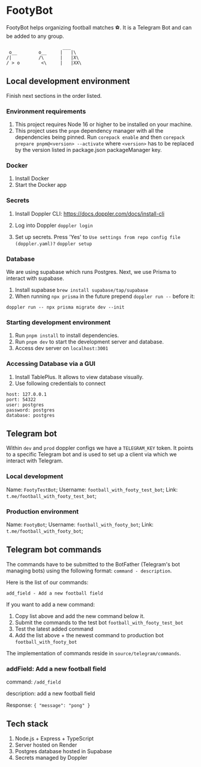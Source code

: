 # FootyBot

FootyBot helps organizing football matches ⚽. It is a Telegram Bot and can be added to any group.

```
                     ___
 o__        o__     |   |\
/|          /\      |   |X\
/ > o        <\     |   |XX\
```

## Local development environment

Finish next sections in the order listed.

### Environment requirements

1. This project requires Node 16 or higher to be installed on your machine.
2. This project uses the `pnpm` dependency manager with all the dependencies being pinned. Run `corepack enable` and then `corepack prepare pnpm@<version> --activate` where `<version>` has to be
   replaced by the version listed in package.json packageManager key.

### Docker

1. Install Docker
2. Start the Docker app

### Secrets

1. Install Doppler CLI: https://docs.doppler.com/docs/install-cli

2. Log into Doppler `doppler login`

3. Set up secrets. Press 'Yes' to `Use settings from repo config file (doppler.yaml)?` `doppler setup`

### Database

We are using supabase which runs Postgres. Next, we use Prisma to interact with supabase.

1. Install supabase `brew install supabase/tap/supabase`
2. When running `npx prisma` in the future prepend `doppler run --` before it:

```
doppler run -- npx prisma migrate dev --init
```

### Starting development environment

1. Run `pnpm install` to install dependencies.
2. Run `pnpm dev` to start the development server and database.
3. Access dev server on `localhost:3001`

### Accessing Database via a GUI

1. Install TablePlus. It allows to view database visually.
2. Use following credentials to connect

```
host: 127.0.0.1
port: 54322
user: postgres
password: postgres
database: postgres
```

## Telegram bot

Within `dev` and `prod` doppler configs we have a `TELEGRAM_KEY` token. It points to a specific Telegram bot and is used to set up a client via which we interact with Telegram.

### Local development

Name: `FootyTestBot`; Username: `football_with_footy_test_bot`; Link: `t.me/football_with_footy_test_bot`;

### Production environment

Name: `FootyBot`; Username: `football_with_footy_bot`; Link: `t.me/football_with_footy_bot`;

## Telegram bot commands

The commands have to be submitted to the BotFather (Telegram's bot managing bots) using the following format: `command - description`.

Here is the list of our commands:

```
add_field - Add a new football field
```

If you want to add a new command:

1. Copy list above and add the new command below it.
2. Submit the commands to the test bot `football_with_footy_test_bot`
3. Test the latest added command
4. Add the list above + the newest command to production bot `football_with_footy_bot`

The implementation of commands reside in `source/telegram/commands`.

### addField: Add a new football field

command: `/add_field`

description: add a new football field

Response: `{ "message": "pong" }`

## Tech stack

1. Node.js + Express + TypeScript
2. Server hosted on Render
3. Postgres database hosted in Supabase
4. Secrets managed by Doppler
